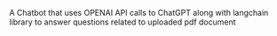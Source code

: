 A Chatbot that uses OPENAI API calls to ChatGPT along with langchain library to answer questions related to uploaded pdf document
